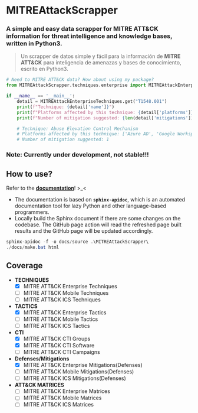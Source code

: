 # MITREAttackScrapper
### A simple and easy data scrapper for **MITRE ATT&CK** information for threat intelligence and knowledge bases, written in Python3.
> Un scrapper de datos simple y fácil para la información de **MITRE ATT&CK** para inteligencia de amenazas y bases de conocimiento, escrito en Python3.

```py
# Need to MITRE ATT&CK data? How about using my package?
from MITREAttackScrapper.techniques.enterprise import MITREAttackEnterpriseTechniques

if __name__ == '__main__':
    detail = MITREAttackEnterpriseTechniques.get("T1548.001")
    print(f"Technique: {detail['name']}")
    print(f"Platforms affected by this technique: {detail['platforms']}")
    print(f"Number of mitigation suggested: {len(detail['mitigations'])}")

    # Technique: Abuse Elevation Control Mechanism
    # Platforms affected by this technique: ['Azure AD', 'Google Workspace', 'IaaS', 'Linux', 'Office 365', 'Windows', 'macOS']
    # Number of mitigation suggested: 1
```

### Note: Currently under development, not stable!!!

## How to use?
Refer to the **[documentation](https://knightchaser.github.io/MITREAttackScrapper/)**! >_<
- The documentation is based on **`sphinx-apidoc`**, which is an automated documentation tool for lazy Python and other language-based programmers.
- Locally build the Sphinx document if there are some changes on the codebase. The GitHub page action will read the refreshed page built results and the GitHub page will be updated accordingly.
```powershell
sphinx-apidoc -f -o docs/source .\MITREAttackScrapper\
./docs/make.bat html
```

## Coverage
- **TECHNIQUES**
  - [x] MITRE ATT&CK Enterprise Techniques
  - [ ] MITRE ATT&CK Mobile Techniques
  - [ ] MITRE ATT&CK ICS Techniques
- **TACTICS**
  - [x] MITRE ATT&CK Enterprise Tactics
  - [ ] MITRE ATT&CK Mobile Tactics
  - [ ] MITRE ATT&CK ICS Tactics
- **CTI**
  - [x] MITRE ATT&CK CTI Groups
  - [x] MITRE ATT&CK CTI Software
  - [ ] MITRE ATT&CK CTI Campaigns
- **Defenses/Mitigations**
  - [x] MITRE ATT&CK Enterprise Mitigations(Defenses)
  - [ ] MITRE ATT&CK Mobile Mitigations(Defenses)
  - [ ] MITRE ATT&CK ICS Mitigations(Defenses)
- **ATT&CK MATRICES**
  - [ ] MITRE ATT&CK Enterprise Matrices
  - [ ] MITRE ATT&CK Mobile Matrices
  - [ ] MITRE ATT&CK ICS Matrices